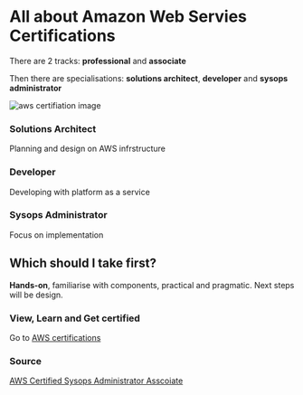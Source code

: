 # All about Amazon Web Servies Certifications

There are 2 tracks: **professional** and **associate**

Then there are specialisations: **solutions architect**, **developer** and **sysops administrator**

![aws certifiation image](https://d0.awsstatic.com/training-and-certification/cert-roadmap/certification_roadmap_full_2015_09_920.png)

### Solutions Architect

Planning and design on AWS infrstructure

### Developer

Developing with platform as a service

### Sysops Administrator

Focus on implementation

## Which should I take first?

**Hands-on**, familiarise with components, practical and pragmatic. Next steps will be design.

### View, Learn and Get certified

Go to [AWS certifications](https://aws.amazon.com/certification/)

### Source

[AWS Certified Sysops Administrator Asscoiate](https://www.pluralsight.com/courses/aws-certified-sysops-admin-associate)
